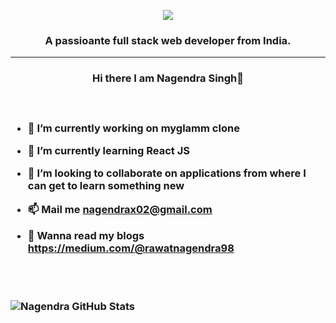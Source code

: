 
<p align="center">
  <img align="center"  src="https://user-images.githubusercontent.com/76935781/133972627-87f3988b-eb23-4ba5-b834-04a1039f35f3.png">
</p>
<p align="center">
  <h3 align="center">A passioante full stack web developer from India.</h3>  
</p>

------------------------------------------------------------

<h3 align="center">Hi there I am  Nagendra Singh👋 <h3/> 

<br/>

- 🔭 I’m currently working on myglamm clone
- 🌱 I’m currently learning React JS
- 👯 I’m looking to collaborate on applications from where I can get to learn something new
- 📫 Mail me  nagendrax02@gmail.com
- 📝 Wanna read my blogs  https://medium.com/@rawatnagendra98
 
  
  <br/>
  <br/>
![Nagendra GitHub Stats](https://github-readme-stats.vercel.app/api?username=nagendrax02&show_icons=true)
